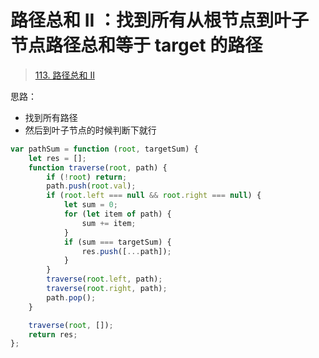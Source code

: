 
# 路径总和 II ：找到所有从根节点到叶子节点路径总和等于 target 的路径


> [113. 路径总和 II](https://leetcode.cn/problems/path-sum-ii/)


思路：
- 找到所有路径
- 然后到叶子节点的时候判断下就行

```javascript hl:12
var pathSum = function (root, targetSum) {
    let res = [];
    function traverse(root, path) {
        if (!root) return;
        path.push(root.val);
        if (root.left === null && root.right === null) {
            let sum = 0;
            for (let item of path) {
                sum += item;
            }
            if (sum === targetSum) {
                res.push([...path]);
            }
        }
        traverse(root.left, path);
        traverse(root.right, path);
        path.pop();
    }

    traverse(root, []);
    return res;
};
```